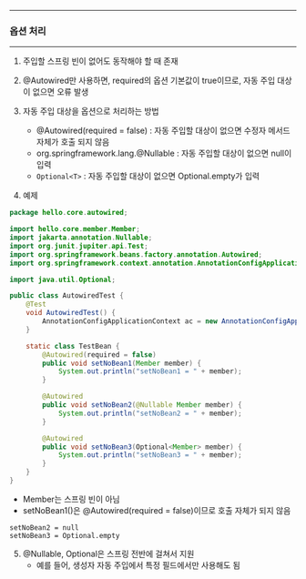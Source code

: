 -----
### 옵션 처리
-----
1. 주입할 스프링 빈이 없어도 동작해야 할 때 존재
2. @Autowired만 사용하면, required의 옵션 기본값이 true이므로, 자동 주입 대상이 없으면 오류 발생
3. 자동 주입 대상을 옵션으로 처리하는 방법
   - @Autowired(required = false) : 자동 주입할 대상이 없으면 수정자 메서드 자체가 호출 되지 않음
   - org.springframework.lang.@Nullable : 자동 주입할 대상이 없으면 null이 입력
   - ```Optional<T>``` : 자동 주입할 대상이 없으면 Optional.empty가 입력

4. 예제
```java
package hello.core.autowired;

import hello.core.member.Member;
import jakarta.annotation.Nullable;
import org.junit.jupiter.api.Test;
import org.springframework.beans.factory.annotation.Autowired;
import org.springframework.context.annotation.AnnotationConfigApplicationContext;

import java.util.Optional;

public class AutowiredTest {
    @Test
    void AutowiredTest() {
        AnnotationConfigApplicationContext ac = new AnnotationConfigApplicationContext(TestBean.class);
    }

    static class TestBean {
        @Autowired(required = false)
        public void setNoBean1(Member member) {
            System.out.println("setNoBean1 = " + member);
        }

        @Autowired
        public void setNoBean2(@Nullable Member member) {
            System.out.println("setNoBean2 = " + member);
        }

        @Autowired
        public void setNoBean3(Optional<Member> member) {
            System.out.println("setNoBean3 = " + member);
        }
    }
}
```
  - Member는 스프링 빈이 아님
  - setNoBean1()은 @Autowired(required = false)이므로 호출 자체가 되지 않음
```
setNoBean2 = null
setNoBean3 = Optional.empty
```

5. @Nullable, Optional은 스프링 전반에 걸쳐서 지원
   - 예를 들어, 생성자 자동 주입에서 특정 필드에서만 사용해도 됨
